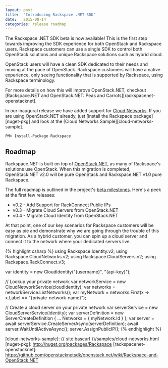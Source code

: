 ```yaml
---
layout: post
title:  "Introducing Rackspace .NET SDK"
date:   2015-08-14
categories: release roadmap
---
```


The Rackspace .NET SDK beta is now available! This is the first step towards improving the SDK
experience for both OpenStack and Rackspace users. Rackspace customers can use a single
SDK to control both OpenStack solutions and unique Rackspace solutions such as hybrid cloud.

OpenStack users will have a clean SDK dedicated to their needs
and moving at the pace of OpenStack. Rackspace customers will have a native experience,
only seeing functionality that is supported by Rackspace, using Rackspace terminology.

For more details on how this will improve OpenStack.NET, checkout
[Rackspace.NET and OpenStack.NET: Peas and Carrots][rackspacenet-openstacknet].

In our inaugural release we have added support for [Cloud Networks][cloud-networks-overview].
If you are using OpenStack.NET already, just [install the Rackspace package][nuget-pkg]
and look at the [Cloud Networks Sample][cloud-networks-sample].

<div class="nuget-badge">
  <p>
    <code>PM&gt; Install-Package Rackspace</code>
  </p>
</div>

## Roadmap ##
Rackspace.NET is built on top of [OpenStack.NET](http://openstacknetsdk.org), as many of
Rackspace's solutions use OpenStack. When this migration is completed, OpenStack.NET
v2.0 will be pure OpenStack and Rackspace.NET v1.0 pure Rackspace.

The full roadmap is outlined in the project's [beta milestones][rackspacenet-milestones].
Here's a peek at the first few releases:

* v0.2 - Add Support for RackConnect Public IPs
* v0.3 - Migrate Cloud Servers from OpenStack.NET
* v0.4 - Migrate Cloud Identity from OpenStack.NET

At that point, one of our key scenarios for Rackspace customers will be
easy as pie and demonstrate why we are going through the trouble of this migration.
As a hybrid customer, you can spin up a cloud server and connect it to the network
where your dedicated servers live.

{% highlight csharp %}
using Rackspace.Identity.v2;
using Rackspace.CloudNetworks.v2;
using Rackspace.CloudServers.v2;
using Rackspace.RackConnect.v3;

var identity = new CloudIdentity("{username}", "{api-key}");

// Lookup your private network
var networkService = new CloudNetworkService(cloudIdentity);
var networks = networkService.ListNetworks();
var myNetwork = networks.First(x => x.Label == "{private-network-name}");

// Create a cloud server on your private network
var serverService = new CloudServerService(identity);
var serverDefinition = new ServerCreateDefinition
{
  ...
  Networks = { myNetwork.Id }
};
var server = await serverService.CreateServerAsync(serverDefinition);
await server.WaitUntilActiveAsync();
server.AssignPublicIP();
{% endhighlight %}

[v0.4.0]: https://github.com/rackspace/rackspace-net-sdk/milestones/v0.4.0
[rackspacenet-milestones]: https://github.com/rackspace/rackspace-net-sdk/milestones
[cloud-networks-overview]: http://www.rackspace.com/cloud/networks
[cloud-networks-sample]: {{ site.baseurl }}/samples/cloud-networks.html
[nuget-pkg]: http://nuget.org/packages/Rackspace
[rackspacenet-openstacknet]: https://github.com/openstacknetsdk/openstack.net/wiki/Rackspace-and-OpenStack.NET
